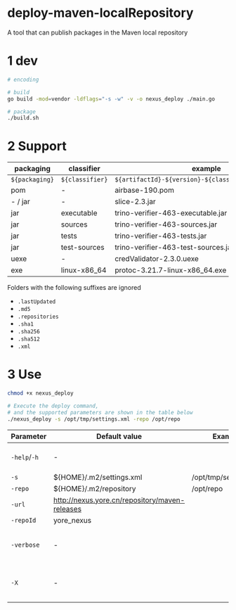 deploy-maven-localRepository
============================

A tool that can publish packages in the Maven local repository

# 1 dev
```bash
# encoding

# build
go build -mod=vendor -ldflags="-s -w" -v -o nexus_deploy ./main.go

# package
./build.sh

```

# 2 Support
| packaging      | classifier      | example                                               |
|----------------|-----------------|-------------------------------------------------------|
| `${packaging}` | `${classifier}` | `${artifactId}-${version}-${classifier}.${packaging}` |
| pom            | -               | airbase-190.pom                                       |
| - / jar        | -               | slice-2.3.jar                                         |
| jar            | executable      | trino-verifier-463-executable.jar                     |
| jar            | sources         | trino-verifier-463-sources.jar                        |
| jar            | tests           | trino-verifier-463-tests.jar                          |
| jar            | test-sources    | trino-verifier-463-test-sources.jar                   |
| uexe           | -               | credValidator-2.3.0.uexe                              |
| exe            | linux-x86_64    | protoc-3.21.7-linux-x86_64.exe                        |


Folders with the following suffixes are ignored
* `.lastUpdated`
* `.md5`
* `.repositories`
* `.sha1`
* `.sha256`
* `.sha512`
* `.xml`


# 3 Use

```bash
chmod +x nexus_deploy

# Execute the deploy command, 
# and the supported parameters are shown in the table below
./nexus_deploy -s /opt/tmp/settings.xml -repo /opt/repo

```

| Parameter    | Default value                                  | Example               | Explain                              |
|--------------|------------------------------------------------|-----------------------|--------------------------------------|
| `-help`/`-h` | -                                              |                       | Display help information             |
| `-s`         | ${HOME}/.m2/settings.xml                       | /opt/tmp/settings.xml |                                      |
| `-repo`      | ${HOME}/.m2/repository                         | /opt/repo             |                                      |
| `-url`       | http://nexus.yore.cn/repository/maven-releases |                       |                                      |
| `-repoId`    | yore_nexus                                     |                       |                                      |
| `-verbose`   | -                                              |                       | Output project debugging information |
| `-X`         | -                                              |                       | Output maven debugging information   |

